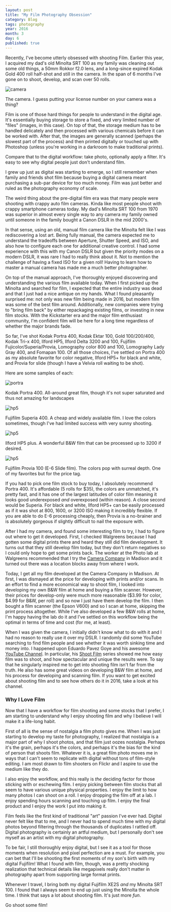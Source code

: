 ```yaml
---
layout: post
title: "My Film Photography Obsession"
category: Blog
tags: photography
year: 2016
month: 3
day: 6
published: true  
---
```


Recently, I've become utterly obsessed with shooting Film. Earlier this year, I acquired my dad's old Minolta SRT 100 as my family was cleaning out some old things, a 50mm Rokkor f2.0 lens, and a long-since expired Kodak Gold 400 roll half-shot and still in the camera. In the span of 6 months I've gone on to shoot, develop, and scan over 50 rolls.

![camera](/images/blog/film/camera.jpg)
<div class="photo-caption">
  The camera. I guess putting your license number on your camera was a thing?
</div>

Film is one of those hard things for people to understand in the digital age. It's essentially buying
storage to store a fixed, and very limited number of "files" (images, in this case). On top of that, the storage medium has to be
handled delicately and then processed with various chemicals before it can be worked with. After that,
the images are generally scanned (perhaps the slowest part of the process) and then printed digitally or touched up with Photoshop (unless you're
working in a darkroom to make traditional prints).

Compare that to the digital workflow: take photo, optionally apply a filter. It's easy to see why digital people just don't understand film.

I grew up just as digital was starting to emerge, so I still remember when family and
friends shot film because buying a digital camera meant purchasing a sub-par device for too much money. Film
was just better and ruled as the photography economy of scale.

The weird thing about the pre-digital film era was that many people were shooting with crappy auto film cameras. Kinda like most people shoot with crappy smartphone cameras today. My dad's Minolta SRT 100 from 1970 was superior in almost every single way to any camera my family owned until someone in the family bought a Canon DSLR in the mid 2000's.

In that sense, using an old, manual film camera like the Minolta felt like I was rediscovering a lost art. Being fully manual, the camera expected me to understand the tradeoffs between Aperture, Shutter Speed, and ISO, and also how to configure each one for additional creative control. I had some experience with this with my Canon DSLR but given the priority modes on a modern DSLR, it was rare I had to really think about it. Not to mention the challenge of having a fixed ISO for a given roll! Having to learn how to master a manual camera has made me a much better photographer.

On top of the manual approach, I've thoroughly enjoyed discovering and understanding the various film available today. When I first picked up the Minolta and searched for film, I expected that the entire industry was dead and that I just had a nice antique on my hands. What I found pleasantly surprised me: not only was new film being made in 2016, but modern film was some of the best film around. Additionally, new companies were trying to "bring film back" by either repackaging existing films, or investing in new film stocks. With the Kickstarter era and the major film enthusiast community, I'm confident film will be here for a long time regardless of whether the major brands fade.

So far, I've shot Kodak Portra 400, Kodak Ektar 100, Gold 100/200/400, Kodak Tri-x 400, Ilford HP5, Ilford Delta 3200 and 100, Fujifilm Fujicolor/Superia/Provia, Lomography color 800 and 100, Lomography Lady Gray 400, and Fomapan 100. Of all those choices, I've settled on Portra 400 as my absolute favorite for color negative, Ilford HP5+ for black and white, and Provia for slide (though I have a Velvia roll waiting to be shot).

Here are some samples of each:

![portra](/images/blog/film/portra.jpg)
<div class="photo-caption">
  Kodak Portra 400. All-around great film, though it's not super saturated and thus not amazing for landscapes
</div>

![hp5](/images/blog/film/fs4.jpg)
<div class="photo-caption">
  Fujifilm Superia 400. A cheap and widely available film. I love the colors sometimes, though I've had limited success with very sunny shooting.
</div>

![hp5](/images/blog/film/hp5.jpg)
<div class="photo-caption">
  Ilford HP5 plus. A wonderful B&amp;W film that can be processed up to 3200 if desired.
</div>

![hp5](/images/blog/film/provia.jpg)
<div class="photo-caption">
  Fujifilm Provia 100 (E-6 Slide film). The colors pop with surreal depth. One of my favorites but for the price tag.
</div>


If you had to pick one film stock to buy today, I absolutely recommend Portra 400. It's affordable (5 rolls for $35), the colors are unmatched, it's pretty fast, and it has one of the largest latitudes of color film meaning it looks good underexposed _and_ overexposed (within reason). A close second would be Superia. For black and white, Ilford HP5+ can be easily processed as if it was shot at 800, 1600, or 3200 ISO making it incredibly flexible. If you are able to do E-6 processing cheaply, then Provia is a no-brainer and is absolutely gorgeous if slightly difficult to nail the exposure with.

After I had my camera, and found some interesting film to try, I had to figure out where to get it developed. First, I checked Walgreens because I had gotten some digital prints there and heard they still did film development. It turns out that they still develop film today, but they don't return negatives so I could only hope to get some prints back. The worker at the Photo lab at Walgreens recommended that I try the [Camera Company](http://www.cameracompany.com/) in Madison and it turned out there was a location blocks away from where I work.

Today, I get all my film developed at the Camera Company in Madison. At first, I was dismayed at the price for developing with prints and/or scans. In an effort to find a more economical way to shoot film, I looked into developing my own B&W film at home and buying a film scanner. However, their prices for develop-only were much more reasonable ($3.99 for color, $4.99 for B&W, per roll) and so now I just have them develop the film. I then bought a film scanner (the Epson V600) and so I scan at home, skipping the print process altogether. While I've also developed a few B&W rolls at home, I'm happy having the lab do it and I've settled on this workflow being the optimal in terms of time and cost (for me, at least).

When I was given the camera, I initially didn't know what to do with it and I had no reason to really use it over my DSLR. I randomly did some YouTube searching to find film people and see whether it was worth sinking time and money into. I happened upon Eduardo Pavez Goye and his awesome [YouTube Channel](https://www.youtube.com/user/ProfetaParanoia). In particular, his [Shoot Film](https://www.youtube.com/playlist?list=PL5VdEThfwM7GxqjiF5XkadZ6eDwlCd8-6) series showed me how easy film was to shoot, and how spectacular and unique the results were. To say that he singularly inspired me to get into shooting film isn't far from the truth. He also has some great videos on developing B&W film at home, and his process for developing and scanning film. If you want to get excited about shooting film and to see how others do it in 2016, take a look at his channel.

### Why I Love Film

Now that I have a workflow for film shooting and some stocks that I prefer, I am starting to understand why I enjoy shooting film and why I believe I will make it a life-long habit.

First of all is the sense of nostalgia a film photo gives me. When I was just starting to develop my taste for photography, I realized that nostalgia is a major part of why I shoot photos, and that film just oozes nostalgia. Perhaps it's the grain, perhaps it's the colors, and perhaps it's the bias for the kind of person that shoots film. Whatever it is, a great film photo moves me in ways that I can't seem to replicate with digital without tons of film-style editing. I am most drawn to film shooters on Flickr and I aspire to use the medium like they do.

I also enjoy the workflow, and this really is *the* deciding factor for those sticking with or eschewing film. I enjoy picking between film stocks that all seem to have various unique physical properties. I enjoy the limit to how many photos I can shoot on a roll. I enjoy dropping the film off at a lab. I enjoy spending hours scanning and touching up film. I enjoy the final product and I enjoy the work I put into making it.

Film feels like the first kind of traditional "art" passion I've ever had. Digital never felt like that to me, and I never had to spend much time with my digital photos beyond filtering through the thousands of duplicates I rattled off. Digital photography is certainly an artful medium, but I personally don't see myself as an artist with my digital photography.

To be fair, I still thoroughly enjoy digital, but I see it as a tool for those moments when resolution and pixel perfection are a must. For example, you can bet that I'll be shooting the first moments of my son's birth with my digital Fujifilm! What I found with film, though, was a pretty shocking realization that technical details like megapixels really don't matter in photography apart from supporting large format prints.

Whenever I travel, I bring both my digital Fujifilm XE2S *and* my Minolta SRT 100. I found that I always seem to end up just using the Minolta the whole time. I think that says a lot about shooting film. It's just more *fun*.

Go shoot some film!
